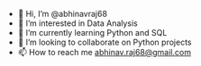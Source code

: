 - 👋 Hi, I’m @abhinavraj68
- 👀 I’m interested in Data Analysis
- 🌱 I’m currently learning Python and SQL
- 💞️ I’m looking to collaborate on Python projects
- 📫 How to reach me abhinav.raj68@gmail.com

<!---
abhinavraj68/abhinavraj68 is a ✨ special ✨ repository because its `README.md` (this file) appears on your GitHub profile.
You can click the Preview link to take a look at your changes.
--->
